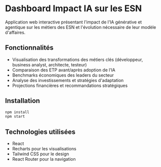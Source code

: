 # Dashboard Impact IA sur les ESN

Application web interactive présentant l'impact de l'IA générative et agentique sur les métiers des ESN et l'évolution nécessaire de leur modèle d'affaires.

## Fonctionnalités

- Visualisation des transformations des métiers clés (développeur, business analyst, architecte, testeur)
- Comparaison des ETP avant/après adoption de l'IA
- Benchmarks économiques des leaders du secteur
- Analyse des investissements et stratégies d'adaptation
- Projections financières et recommandations stratégiques

## Installation

```bash
npm install
npm start
```

## Technologies utilisées

- React
- Recharts pour les visualisations
- Tailwind CSS pour le design
- React Router pour la navigation
